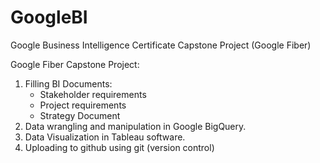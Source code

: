 # GoogleBI
Google Business Intelligence Certificate Capstone Project (Google Fiber)

Google Fiber Capstone Project:
1. Filling BI Documents:
   - Stakeholder requirements
   - Project requirements
   - Strategy Document
3. Data wrangling and manipulation in Google BigQuery.
4. Data Visualization in Tableau software.
5. Uploading to github using git (version control)
